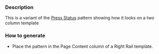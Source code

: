 ### Description
This is a variant of the [Press Status](./?p=molecules-press-status) pattern showing how it looks on a two column template

### How to generate
* Place the pattern in the Page Content column of a Right Rail template.
